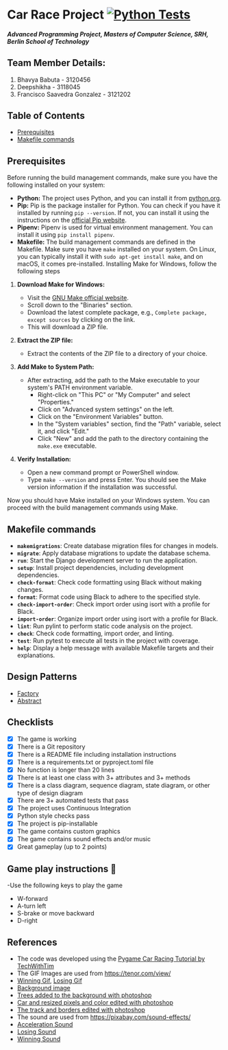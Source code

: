 # Car Race Project [![Python Tests](https://github.com/babutabhavya/CarRaceProject/actions/workflows/python.yml/badge.svg)](https://github.com/babutabhavya/CarRaceProject/actions/workflows/python.yml)

#### ***Advanced Programming Project, Masters of Computer Science, SRH, Berlin School of Technology***

## Team Member Details:
1.  Bhavya Babuta - 3120456
2.  Deepshikha - 3118045
3.  Francisco Saavedra Gonzalez - 3121202

## Table of Contents

- [Prerequisites](#prerequisites)
- [Makefile commands](#makefile-commands)

## Prerequisites

Before running the build management commands, make sure you have the following installed on your system:

- **Python:** The project uses Python, and you can install it from [python.org](https://www.python.org/).
- **Pip:** Pip is the package installer for Python. You can check if you have it installed by running `pip --version`. If not, you can install it using the instructions on the [official Pip website](https://pip.pypa.io/en/stable/installation/).
- **Pipenv:** Pipenv is used for virtual environment management. You can install it using `pip install pipenv`.
- **Makefile:** The build management commands are defined in the Makefile. Make sure you have `make` installed on your system. On Linux, you can typically install it with `sudo apt-get install make`, and on macOS, it comes pre-installed. Installing Make for Windows, follow the following steps

1. **Download Make for Windows:**
   - Visit the [GNU Make official website](http://gnuwin32.sourceforge.net/packages/make.htm).
   - Scroll down to the "Binaries" section.
   - Download the latest complete package, e.g., `Complete package, except sources` by clicking on the link.
   - This will download a ZIP file.

2. **Extract the ZIP file:**
   - Extract the contents of the ZIP file to a directory of your choice.

3. **Add Make to System Path:**
   - After extracting, add the path to the Make executable to your system's PATH environment variable.
     - Right-click on "This PC" or "My Computer" and select "Properties."
     - Click on "Advanced system settings" on the left.
     - Click on the "Environment Variables" button.
     - In the "System variables" section, find the "Path" variable, select it, and click "Edit."
     - Click "New" and add the path to the directory containing the `make.exe` executable.

4. **Verify Installation:**
   - Open a new command prompt or PowerShell window.
   - Type `make --version` and press Enter. You should see the Make version information if the installation was successful.

Now you should have Make installed on your Windows system. You can proceed with the build management commands using Make.


## Makefile commands

- **`makemigrations`**: Create database migration files for changes in models.
- **`migrate`**: Apply database migrations to update the database schema.
- **`run`**: Start the Django development server to run the application.
- **`setup`**: Install project dependencies, including development dependencies.
- **`check-format`**: Check code formatting using Black without making changes.
- **`format`**: Format code using Black to adhere to the specified style.
- **`check-import-order`**: Check import order using isort with a profile for Black.
- **`import-order`**: Organize import order using isort with a profile for Black.
- **`lint`**: Run pylint to perform static code analysis on the project.
- **`check`**: Check code formatting, import order, and linting.
- **`test`**: Run pytest to execute all tests in the project with coverage.
- **`help`**: Display a help message with available Makefile targets and their explanations.

## Design Patterns

- [Factory](https://github.com/Deepshikha1611/CarRaceProject/blob/main/src/components/animations/main.py)
- [Abstract](https://github.com/Deepshikha1611/CarRaceProject/blob/main/src/base/car.py)


## Checklists

- [x] The game is working
- [x] There is a Git repository
- [x] There is a README file including installation instructions
- [x] There is a requirements.txt or pyproject.toml file
- [x] No function is longer than 20 lines
- [x] There is at least one class with 3+ attributes and 3+ methods
- [x] There is a class diagram, sequence diagram, state diagram, or other type of design diagram
- [x] There are 3+ automated tests that pass
- [x] The project uses Continuous Integration
- [x] Python style checks pass
- [x] The project is pip-installable
- [x] The game contains custom graphics
- [x] The game contains sound effects and/or music
- [x] Great gameplay (up to 2 points)

## Game play instructions :car:

-Use the following keys to play the game

- W-forward
- A-turn left
- S-brake or move backward
- D-right

## References

- The code was developed using the [Pygame Car Racing Tutorial by TechWithTim](https://www.youtube.com/watch?v=L3ktUWfAMPg&t=2292s)
- The GIF Images are used from https://tenor.com/view/
- [Winning Gif](https://tenor.com/view/wow-winning-race-car-racing-car-racer-gif-15169358), [Losing Gif](https://tenor.com/view/out-of-control-motorsports-on-nbc-nascar-on-nbc-lose-control-drifting-gif-18116496)
- [Background image](https://www.istockphoto.com/de/foto/sch%C3%B6ne-gr%C3%BCne-gras-muster-vom-golfplatz-gm534155245-56544958)
- [Trees added to the background with photoshop](https://pngtree.com/freepng/green-cartoon-forest-material-big-tree-illustration-tree-clipart_5563889.html)
- [Car and resized pixels and color edited with photoshop](https://pngtree.com/freepng/cool-sports-car-top-view-vector_9068335.html)
- [The track and borders edited with photoshop](https://www.pngwing.com/en/free-png-hvbdh)
- The sound are used from https://pixabay.com/sound-effects/
- [Acceleration Sound](https://pixabay.com/sound-effects/car-acceleration-inside-car-7087/)
- [Losing Sound](https://pixabay.com/sound-effects/8-bit-video-game-fail-version-2-145478/)
- [Winning Sound](https://pixabay.com/sound-effects/crowd-cheering-143103/)
